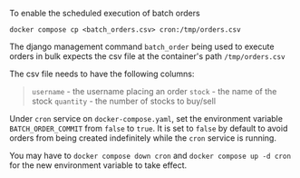 To enable the scheduled execution of batch orders

```
docker compose cp <batch_orders.csv> cron:/tmp/orders.csv
```

The django management command `batch_order` being used to execute orders in bulk expects the csv file at the container's path `/tmp/orders.csv`

The csv file needs to have the following columns:


> `username` - the username placing an order
`stock` - the name of the stock
`quantity` - the number of stocks to buy/sell


Under `cron` service on `docker-compose.yaml`, set the environment variable `BATCH_ORDER_COMMIT` from `false` to `true`. It is set to `false` by default to avoid orders from being created indefinitely while the `cron` service is running.

You may have to `docker compose down cron` and `docker compose up -d cron` for the new environment variable to take effect.
